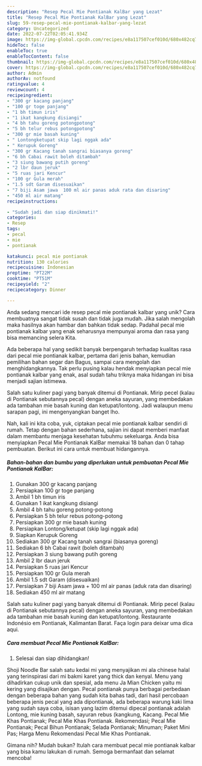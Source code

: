 ```yaml
---
description: "Resep Pecal Mie Pontianak KalBar yang Lezat"
title: "Resep Pecal Mie Pontianak KalBar yang Lezat"
slug: 59-resep-pecal-mie-pontianak-kalbar-yang-lezat
category: Uncategorized
date: 2022-07-22T02:05:41.934Z
image: https://img-global.cpcdn.com/recipes/e8a117507cef010d/680x482cq70/pecal-mie-pontianak-kalbar-foto-resep-utama.jpg
hideToc: false
enableToc: true
enableTocContent: false
thumbnail: https://img-global.cpcdn.com/recipes/e8a117507cef010d/680x482cq70/pecal-mie-pontianak-kalbar-foto-resep-utama.jpg
cover: https://img-global.cpcdn.com/recipes/e8a117507cef010d/680x482cq70/pecal-mie-pontianak-kalbar-foto-resep-utama.jpg
author: Admin
authorAv: notfound
ratingvalue: 4
reviewcount: 4
recipeingredient:
- "300 gr kacang panjang"
- "100 gr toge panjang"
- "1 bh timun iris"
- "1 ikat kangkung disiangi"
- "4 bh tahu goreng potongpotong"
- "5 bh telur rebus potongpotong"
- "300 gr mie basah kuning"
- " Lontongketupat skip lagi nggak ada"
- " Kerupuk Goreng"
- "300 gr Kacang tanah sangrai biasanya goreng"
- "6 bh Cabai rawit boleh ditambah"
- "3 siung bawang putih goreng"
- "2 lbr daun jeruk"
- "5 ruas jari Kencur"
- "100 gr Gula merah"
- "1.5 sdt Garam disesuaikan"
- "7 biji Asam jawa  100 ml air panas aduk rata dan disaring"
- "450 ml air matang"
recipeinstructions:

- "Sudah jadi dan siap dinikmati!"
categories:
- Resep
tags:
- pecal
- mie
- pontianak

katakunci: pecal mie pontianak 
nutrition: 130 calories
recipecuisine: Indonesian
preptime: "PT22M"
cooktime: "PT51M"
recipeyield: "2"
recipecategory: Dinner

---
```





Anda sedang mencari ide resep pecal mie pontianak kalbar yang unik? Cara membuatnya sangat tidak susah dan tidak juga mudah. Jika salah mengolah maka hasilnya akan hambar dan bahkan tidak sedap. Padahal pecal mie pontianak kalbar yang enak seharusnya mempunyai aroma dan rasa yang bisa memancing selera Kita.





Ada beberapa hal yang sedikit banyak berpengaruh terhadap kualitas rasa dari pecal mie pontianak kalbar, pertama dari jenis bahan, kemudian pemilihan bahan segar dan Bagus, sampai cara mengolah dan menghidangkannya. Tak perlu pusing kalau hendak menyiapkan pecal mie pontianak kalbar yang enak,      asal sudah tahu triknya maka hidangan ini bisa menjadi sajian istimewa.














Salah satu kuliner pagi yang banyak ditemui di Pontianak. Mirip pecel (kalau di Pontianak sebutannya pecal) dengan aneka sayuran, yang membedakan ada tambahan mie basah kuning dan ketupat/lontong. Jadi walaupun menu sarapan pagi, ini mengenyangkan banget lho.






Nah, kali ini kita coba, yuk, ciptakan pecal mie pontianak kalbar sendiri di rumah. Tetap dengan bahan sederhana, sajian ini dapat memberi manfaat dalam membantu menjaga kesehatan tubuhmu sekeluarga. Anda bisa menyiapkan Pecal Mie Pontianak KalBar memakai 18 bahan dan 0 tahap pembuatan. Berikut ini cara untuk membuat hidangannya.

<!--inarticleads1-->

##### Bahan-bahan dan bumbu yang diperlukan untuk pembuatan Pecal Mie Pontianak KalBar:

1. Gunakan 300 gr kacang panjang
1. Persiapkan 100 gr toge panjang
1. Ambil 1 bh timun iris
1. Gunakan 1 ikat kangkung disiangi
1. Ambil 4 bh tahu goreng potong-potong
1. Persiapkan 5 bh telur rebus potong-potong
1. Persiapkan 300 gr mie basah kuning
1. Persiapkan  Lontong/ketupat (skip lagi nggak ada)
1. Siapkan  Kerupuk Goreng
1. Sediakan 300 gr Kacang tanah sangrai (biasanya goreng)
1. Sediakan 6 bh Cabai rawit (boleh ditambah)
1. Persiapkan 3 siung bawang putih goreng
1. Ambil 2 lbr daun jeruk
1. Persiapkan 5 ruas jari Kencur
1. Persiapkan 100 gr Gula merah
1. Ambil 1.5 sdt Garam (disesuaikan)
1. Persiapkan 7 biji Asam jawa + 100 ml air panas (aduk rata dan disaring)
1. Sediakan 450 ml air matang


Salah satu kuliner pagi yang banyak ditemui di Pontianak. Mirip pecel (kalau di Pontianak sebutannya pecal) dengan aneka sayuran, yang membedakan ada tambahan mie basah kuning dan ketupat/lontong. Restaurante Indonésio em Pontianak, Kalimantan Barat. Faça login para deixar uma dica aqui. 

<!--inarticleads2-->

##### Cara membuat Pecal Mie Pontianak KalBar:


1. Selesai dan siap dihidangkan!

Shoji Noodle Bar salah satu kedai mi yang menyajikan mi ala chinese halal yang terinspirasi dari mi bakmi karet yang thick dan kenyal. Menu yang dihadirkan cukup unik dan spesial, ada menu Ja Mian Chicken yaitu mi kering yang disajikan dengan. Pecal pontianak punya berbagai perbedaan dengan beberapa bahan yang sudah kita bahas tadi, dari hasil percobaan beberapa jenis pecal yang ada dipontianak, ada beberapa warung kaki lima yang sudah saya coba, isisan yang lazim ditemui dipecal pontianak adalah Lontong, mie kuning basah, sayuran rebus (kangkung, Kacang. Pecal Mie Khas Pontianak; Pecal Mie Khas Pontianak. Rekomendasi; Pecal Mie Pontianak; Pecal Bihun Pontianak; Selada Pontianak; Minuman; Paket Mini Pas; Harga Menu Rekomendasi Pecal Mie Khas Pontianak. 

Gimana nih? Mudah bukan? Itulah cara membuat pecal mie pontianak kalbar yang bisa kamu lakukan di rumah. Semoga bermanfaat dan selamat mencoba!
